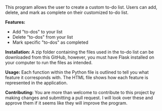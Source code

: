 This program allows the user to create a custom to-do list. Users can add, delete, and mark as complete on their customized to-do list.

**Features:**
  - Add "to-dos" to your list
  - Delete "to-dos" from your list
  - Mark specific "to-dos" as completed

**Installation:**
A zip folder containing the files used in the to-do list can be downloaded from this GitHub, however, you must have Flask installed on your computer to run the files as intended.

**Usage:**
Each function within the Python file is outlined to tell you what feature it corresponds with. The HTML file shows how each feature is represented in the application.

**Contributing:**
You are more than welcome to contribute to this project by making changes and submitting a pull request. I will look over these and approve them if it seems like they will improve the program.
